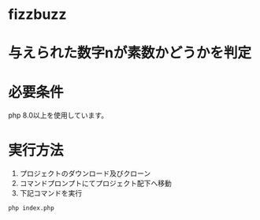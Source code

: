 # fizzbuzz

# 与えられた数字nが素数かどうかを判定

# 必要条件
php 8.0以上を使用しています。

# 実行方法
1. プロジェクトのダウンロード及びクローン
2. コマンドプロンプトにてプロジェクト配下へ移動
3. 下記コマンドを実行
```
php index.php
```
